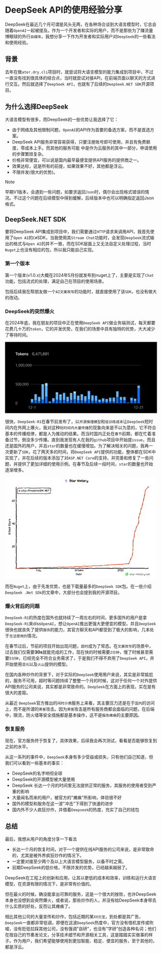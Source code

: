 # DeepSeek API的使用经验分享

DeepSeek在最近几个月可谓是风头无两，在各种场合谈到大语言模型时，它总会随着`OpenAI`一起被提及。作为一个开发者和实际的用户，而不是那些为了赚流量博眼球的外行`自媒体`，我想分享一下作为开发者和实际用户对`DeepSeek`的一些看法和使用经验。

## 背景

去年在做`ater.dry.cli`项目时，就尝试将大语言模型的能力集成到项目中，不过一直没有找到很具体的结合点，当时就尝试对接API，在前端页面以聊天的方式进行交互。然后就选择了`DeepSeek API`，也就有了后续的`DeepSeek.NET SDK`开源项目。

## 为什么选择DeepSeek

大语言模型有很多，而DeepSeek的一些优势让我选择了它：

- 由于网络及其他限制问题，`OpenAI`的API作为首要的备选方案，而不是首选方案。
- DeepSeek API服务非常容易获得，只要注册账号即可使用，并且有免费额度，零成本上手。而其他的服务可能 中是作为云服务的其中一部分，申请使用的步骤繁琐复杂。
- 价格非常便宜，可以说是国内最早最便宜提供API服务的提供商之一。
- 效果达标，这是所有的前提，如果效果不好，其他都是浮云。
- 不限并发(很大的优势)。

> [!NOTE]
> 早期V1版本，会遇到一些问题，如要求返回`Json`时，偶尔会出现格式错误的情况。不过这个问题在后续模型中得到缓解，后续版本中也可以明确指定返回Json格式。

## DeepSeek.NET SDK

要将DeepSeek API集成到项目中，我们需要通过`HTTP`请求来调用API，我首先使用了`Open AI`的`C#`SDK，当我使用其`Stream Chat`功能时，会发现`DeepSeek`流式输出的格式与`Open AI`的并不一致，而在SDK层面上又无法自定义处理过程，当时`Nuget`上也没有相应的包，所以我只能自己实现。

### 第一个版本

第一个版本(v1.0.x)大概在2024年5月份就发布到nuget上了，主要是实现了`Chat`功能，包括流式的处理，满足自己在项目的使用场景。

包括后续我在帮朋友做一个`AI文案改写`的功能时，就直接使用了该`SDK`，也没有做大的改动。

### DeepSeek的突然爆火

在2024年底，我在朋友的项目中正在使用`DeepSeek API`做业务端测试，每天都要花费几十万的`token`，它的并发优势，在我们的场景中具有独特的优势，大大减少了等待时间。

![使用量](../images/deepseek202412cost.png)

很快，`DeepSeek-R1`在春节前发布了，以`开源推理模型`和`低训练成本`让`DeepSeek`短时间内在外网上爆火，我对这种`短时间内大量传播`的现象向来是不以为意的，它不符合基本的传播规律，都是人为推动的结果。而当时国内正处在`春节`前期，都在忙着准备过节，倒没多少传播。直到我发现有人在我的`github`项目中开始提`issue`，而且还是国外的用户，并且`star`的数量也在缓慢增加。为了解决相关的问题，我再一次更新了`SDK`，花了两天多的时间，将`DeepSeek API`提供的功能，整体都在SDK中实现了，并在后续的版本添加了对`ASP.NET Core`的支持，并完善和修复了一些问题，并提供了更加详细的使用示例。在春节及后续一段时间，`star`的数量也开始逐渐增多。

![star](../images/star-history.png)

而在`Nuget`上，由于先发优势，也是下载量最多的`DeepSeek SDK`包。在一些介绍`DeepSeek .Net SDk`的文章中，大部分也会提到我的开源项目。

### 爆火背后的问题

`DeepSeek-R1`的热度在国外也就持续了一周左右的时间，更多国外的用户是拿`DeepSeek-R1`来diss`OpenAI`，想让`OpenAI`推出更强大更便宜的模型。并且`DeepSeek`很快也就丧失了提供`服务`的能力，其官方聊天和API都受到了极大的影响，几本处于`无法使用的`情况。

在春节过后，节前的项目开始出现问题，`超时`成为了常态。在`文案改写`的场景中，过去我们仅需要**30s**就能完成的工作，现在快的时候需要`2分钟`，慢了时候甚至需要`5分钟`，已经完全不符合业务需求了，于是我们不得不弃用了`DeepSeek API`，并开始使用`混元`以及`火山`提供的模型。

在国内各种炒作的背景下，对于实际的`DeepSeek`使用用户来说，其实是非常尴尬的，服务不可用，超时等问题持续了整整一个月的时候，这对于任何一个对外提供API服务的公司来说，其实都是非常致命的。`DeepSeek`在方面上的表现，实在是有很大的差距。

从最近 `DeepSeek`官方推出的`闲时计费`服务上来看，其主要压力还是在于`国内`的访问上，而不是所谓的`黑客`攻击。因为`黑客`攻击是所有服务商都会面临的问题，在后端中，限流，防火墙等安全措施都是基本操作，这不是`服务瘫痪`的主要原因。

### 恢复服务

现在，官方服务终于恢复了，具体效果，后续我会再次测试，看看是否能够恢复到之前的水平。

从这一系列的事件中，`DeepSeek`本身有多少受益或损失，只有他们自己知道，但我们可以看到一些基本的事实：

- DeepSeek的名字响彻全球
- DeepSeek的开源模型被大量使用
- DeepSeek 长达一个月的时间里无法提供正常的服务，其服务的使用者受到严重的影响
- 大量闻名而来的用户，被官方的"瘫痪"所影响，体验很不好
- 国外的模型和服务在这一波"冲击"下得到了快速的进步
- 国内外不少人疯狂炒作，并借着`Deepseek`的热度，充实了自己的钱包

## 总结

最后，我想从用户的角度分享一下看法

- 长达一个月的恢复时间，对于一个提供在线API服务的公司来说，是非常致命的，尤其是被外界疯狂炒作的情况下。
- 一定要对接至少两个及以上大语言模型服务，以备不时之需。
- 前期DeepSeek的低价格，不限并发的优势，已经越来越弱了。

DeepSeek在工程上的创新和应用，让其以更低的成本和效率，训练和运行大语言模型，在资源有限的情况下，是非常有价值的。

但在最火的时候，确没能拿出可靠的服务，这是一个很大的挫败，也许DeepSeek本身也没想到会突然爆火，或者说，那些炒作的人，并没有给DeepSeek本身带去什么实质的好处，反而让其瘫痪了。

相比其他公司的大量宣传和炒作，包括近期的某`XX元宝`，到处都是其广告，`DeepSeek`一直都非常低调，即便在这波`DeepSeek`热度中，官方没有借机宣传或吹嘘，没有贬低拉踩其他公司，没有强调"自研"，也没有“字研”创造各种名词；他们在按自己的节奏发论文，分享技术细节和开源相关工具，这是踏踏实实做事的样子。作为用户，我们希望能够使用到更加智能、稳定、便宜的服务，至于其他的，都是浮云。
